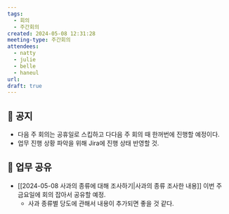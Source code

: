 ```yaml
---
tags:
  - 회의
  - 주간회의
created: 2024-05-08 12:31:28
meeting-type: 주간회의
attendees:
  - natty
  - julie
  - belle
  - haneul
url: 
draft: true
---
```

## 📢 공지
- 다음 주 회의는 공휴일로 스킵하고 다다음 주 회의 때 한꺼번에 진행할 예정이다.
- 업무 진행 상황 파악을 위해 Jira에 진행 상태 반영할 것.

## 📝 업무 공유
- [[2024-05-08 사과의 종류에 대해 조사하기|사과의 종류 조사한 내용]] 이번 주 금요일에 회의 잡아서 공유할 예정.
	- 사과 종류별 당도에 관해서 내용이 추가되면 좋을 것 같다.